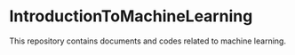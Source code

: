# IntroductionToMachineLearning
This repository contains documents and codes related to machine learning.
